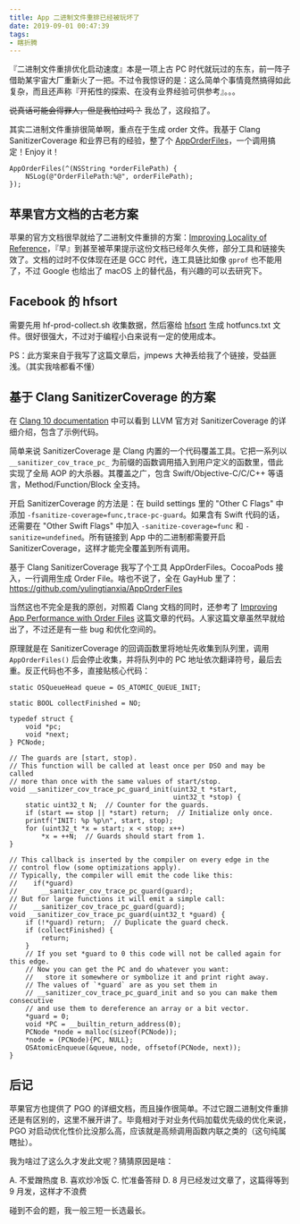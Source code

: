 ```yaml
---
title: App 二进制文件重排已经被玩坏了
date: 2019-09-01 00:47:39
tags:
- 瞎折腾
---
```


『二进制文件重排优化启动速度』本是一项上古 PC 时代就玩过的东东，前一阵子借助某宇宙大厂重新火了一把。不过令我惊讶的是：这么简单个事情竟然搞得如此复杂，而且还声称『开拓性的探索、在没有业界经验可供参考』。。。

~~说真话可能会得罪人，但是我怕过吗？~~ 我怂了，这段掐了。

其实二进制文件重排很简单啊，重点在于生成 order 文件。我基于 Clang SanitizerCoverage 和业界已有的经验，整了个 [AppOrderFiles](https://github.com/yulingtianxia/AppOrderFiles)，一个调用搞定！Enjoy it！

```objc
AppOrderFiles(^(NSString *orderFilePath) {
    NSLog(@"OrderFilePath:%@", orderFilePath);
});
```

<!--more-->

## 苹果官方文档的古老方案

苹果的官方文档很早就给了二进制文件重排的方案：[Improving Locality of Reference](https://developer.apple.com/library/archive/documentation/Performance/Conceptual/CodeFootprint/Articles/ImprovingLocality.html#//apple_ref/doc/uid/20001862-117091-BCIBJEBH)，『早』到甚至被苹果提示这份文档已经年久失修，部分工具和链接失效了。文档的过时不仅体现在还是 GCC 时代，连工具链比如像 `gprof` 也不能用了，不过 Google 也给出了 macOS 上的替代品，有兴趣的可以去研究下。

## Facebook 的 hfsort

需要先用 hf-prod-collect.sh 收集数据，然后塞给 [hfsort](https://github.com/facebook/hhvm/tree/master/hphp/tools/hfsort) 生成 hotfuncs.txt 文件。很好很强大，不过对于编程小白来说有一定的使用成本。

PS：此方案来自于我写了这篇文章后，jmpews 大神丢给我了个链接，受益匪浅。（其实我啥都看不懂）

## 基于 Clang SanitizerCoverage 的方案

在 [Clang 10 documentation](https://clang.llvm.org/docs/SanitizerCoverage.html#tracing-pcs) 中可以看到 LLVM 官方对 SanitizerCoverage 的详细介绍，包含了示例代码。

简单来说 SanitizerCoverage 是 Clang 内置的一个代码覆盖工具。它把一系列以 `__sanitizer_cov_trace_pc_` 为前缀的函数调用插入到用户定义的函数里，借此实现了全局 AOP 的大杀器。其覆盖之广，包含 Swift/Objective-C/C/C++ 等语言，Method/Function/Block 全支持。

开启 SanitizerCoverage 的方法是：在 build settings 里的 "Other C Flags" 中添加 `-fsanitize-coverage=func,trace-pc-guard`。如果含有 Swift 代码的话，还需要在 "Other Swift Flags" 中加入 `-sanitize-coverage=func` 和 `-sanitize=undefined`。所有链接到 App 中的二进制都需要开启 SanitizerCoverage，这样才能完全覆盖到所有调用。

基于 Clang SanitizerCoverage 我写了个工具 AppOrderFiles。CocoaPods 接入，一行调用生成 Order File。啥也不说了，全在 GayHub 里了：https://github.com/yulingtianxia/AppOrderFiles

当然这也不完全是我的原创，对照着 Clang 文档的同时，还参考了 [Improving App Performance with Order Files](https://medium.com/@michael.eisel/improving-app-performance-with-order-files-c7fff549907f) 这篇文章的代码。人家这篇文章虽然早就给出了，不过还是有一些 bug 和优化空间的。

原理就是在 SanitizerCoverage 的回调函数里将地址先收集到队列里，调用 `AppOrderFiles()` 后会停止收集，并将队列中的 PC 地址依次翻译符号，最后去重。反正代码也不多，直接贴核心代码：

```
static OSQueueHead queue = OS_ATOMIC_QUEUE_INIT;

static BOOL collectFinished = NO;

typedef struct {
    void *pc;
    void *next;
} PCNode;

// The guards are [start, stop).
// This function will be called at least once per DSO and may be called
// more than once with the same values of start/stop.
void __sanitizer_cov_trace_pc_guard_init(uint32_t *start,
                                         uint32_t *stop) {
    static uint32_t N;  // Counter for the guards.
    if (start == stop || *start) return;  // Initialize only once.
    printf("INIT: %p %p\n", start, stop);
    for (uint32_t *x = start; x < stop; x++)
        *x = ++N;  // Guards should start from 1.
}

// This callback is inserted by the compiler on every edge in the
// control flow (some optimizations apply).
// Typically, the compiler will emit the code like this:
//    if(*guard)
//      __sanitizer_cov_trace_pc_guard(guard);
// But for large functions it will emit a simple call:
//    __sanitizer_cov_trace_pc_guard(guard);
void __sanitizer_cov_trace_pc_guard(uint32_t *guard) {
    if (!*guard) return;  // Duplicate the guard check.
    if (collectFinished) {
        return;
    }
    // If you set *guard to 0 this code will not be called again for this edge.
    // Now you can get the PC and do whatever you want:
    //   store it somewhere or symbolize it and print right away.
    // The values of `*guard` are as you set them in
    // __sanitizer_cov_trace_pc_guard_init and so you can make them consecutive
    // and use them to dereference an array or a bit vector.
    *guard = 0;
    void *PC = __builtin_return_address(0);
    PCNode *node = malloc(sizeof(PCNode));
    *node = (PCNode){PC, NULL};
    OSAtomicEnqueue(&queue, node, offsetof(PCNode, next));
}
```

## 后记

苹果官方也提供了 PGO 的详细文档，而且操作很简单。不过它跟二进制文件重排还是有区别的，这里不展开讲了。毕竟相对于对业务代码加载优先级的优化来说，PGO 对启动优化性价比没那么高，应该就是高频调用函数内联之类的（这句纯属瞎扯）。

我为啥过了这么久才发此文呢？猜猜原因是啥：

A. 不爱蹭热度
B. 喜欢炒冷饭
C. 忙准备答辩
D. 8 月已经发过文章了，这篇得等到 9 月发，这样才不浪费

碰到不会的题，我一般三短一长选最长。



